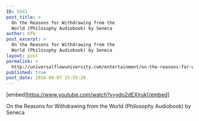 ```yaml
---
ID: 5541
post_title: >
  On the Reasons for Withdrawing from the
  World (Philosophy Audiobook) by Seneca
author: UfU
post_excerpt: >
  On the Reasons for Withdrawing from the
  World (Philosophy Audiobook) by Seneca
layout: post
permalink: >
  http://universalflowuniversity.com/entertainment/on-the-reasons-for-withdrawing-from-the-world-philosophy-audiobook-by-seneca/
published: true
post_date: 2016-08-07 15:55:26
---
```

[embed]https://www.youtube.com/watch?v=ydo2dEXlruk[/embed]<br>
<p>On the Reasons for Withdrawing from the World (Philosophy Audiobook) by Seneca</p>